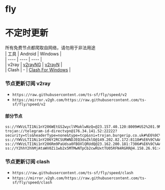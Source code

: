 # fly
# 不定时更新
所有免费节点都爬取自网络，请勿用于非法用途  
|  工具  | Android  | Windows  |  
|  ----  | ----   | ----  |  
| v2ray  | [v2rayNG](https://github.com/2dust/v2rayNG/releases) | [v2rayN](https://github.com/2dust/v2rayN/releases) |  
| Clash  | - | [Clash For Windows](https://github.com/2dust/clashN/releases) | 
  
### 节点更新订阅  v2ray
- `https://raw.githubusercontent.com/ts-sf/fly/speed/v2`  
- `https://mirror.v2gh.com/https://raw.githubusercontent.com/ts-sf/fly/speed/v2`  

#### 部分节点  
``` 
ss://YWVzLTI1Ni1nY206WEtGS2wyclVMaklwNzQ=@23.157.40.120:8009#US2%201.9MB%2Fs
trojan://telegram-id-directvpn@176.34.141.52:22222?security=tls&headerType=none&type=tcp&sni=trojan.burgerip.co.uk#%E6%9C%AA%E7%9F%A53%2021.5MB%2Fs
ss://YWVzLTI1Ni1nY206Y2RCSURWNDJEQ3duZklO@149.202.82.172:8118#%E6%9C%AA%E7%9F%A54%201.8MB%2Fs
ss://YWVzLTI1Ni1nY206Rm9PaUdsa0FBOXlQRUdQ@23.162.200.181:7306#%E6%9C%AA%E7%9F%A57%201.9MB%2Fs
ss://Y2hhY2hhMjAtaWV0Zi1wb2x5MTMwNTpCb2cwRUxtTU05RFN4RGRR@4.158.26.91:443#%E6%9C%AA%E7%9F%A59%2020.6MB%2Fs
```
### 节点更新订阅  clash
- `https://raw.githubusercontent.com/ts-sf/fly/speed/clash`  
- `https://mirror.v2gh.com/https://raw.githubusercontent.com/ts-sf/fly/speed/clash`  


